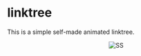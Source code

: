 # linktree
This is a simple self-made animated linktree.
<p align="center">
    <img src="linktree/Images/sstree.jpg" alt="SS" border="0">
</p>
